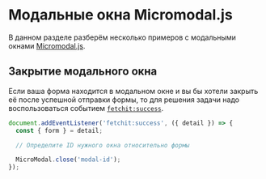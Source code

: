 # Модальные окна Micromodal.js

В данном разделе разберём несколько примеров с модальными окнами [Micromodal.js](https://micromodal.vercel.app/).

## Закрытие модального окна

Если ваша форма находится в модальном окне и вы бы хотели закрыть её после успешной отправки формы, то для решения задачи надо воспользоваться событием [`fetchit:success`](/guide/frontend/events#fetchit-success).

```js
document.addEventListener('fetchit:success', ({ detail }) => {
  const { form } = detail;

  // Определите ID нужного окна относительно формы

  MicroModal.close('modal-id');
});
```
